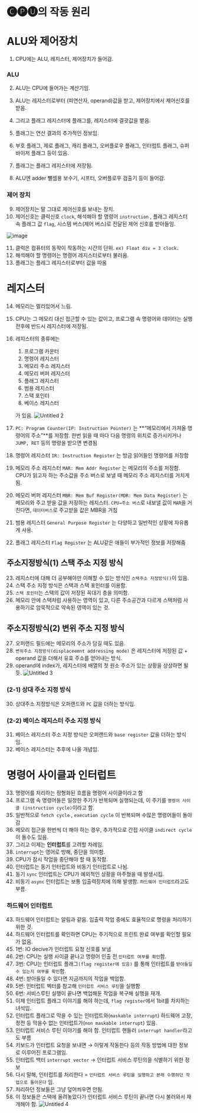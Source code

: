 # 🅒🅟🅤의 작동 원리

# ALU와 제어장치

1. CPU에는 ALU, 레지스터, 제어장치가 들어감.

### ALU

2. ALU는 CPU에 들어가는 계산기임.

3. ALU는 레지스터로부터 (피연산자, operand)값을 받고, 제어장치에서 제어신호를 받음.
4. 그리고 플래그 레지스터에 플래그를, 레지스터에 결괏값을 뱉음.
5. 플래그는 연산 결과의 추가적인 정보임.
6. 부호 플래그, 제로 플래그, 캐리 플래그, 오버플로우 플래그, 인터럽트 플래그, 슈퍼바이저 플래그 등이 있음.
7. 플래그는 플래그 레지스터에 저장됨.
8. ALU엔 adder 뺄셈용 보수기, 시프터, 오버플로우 검출기 등이 들어감.

### 제어 장치

9. 제어장치는 말 그대로 제어신호를 보내는 장치.
10. 제어신호는 클럭신호 `clock`, 해석해야 할 명령어 `instruction` , 플래그 레지스터 속 플래그 값 `flag`, 시스템 버스(제어 버스)로 전달된 제어 신호를 받아들임.

![image](https://github.com/Ssafy-Developer-Study/CS-study/assets/39848764/533dd2d4-0cc8-4e36-b250-1cb2a39acd64)

11. 클럭은 컴퓨터의 동작이 작동하는 시간의 단위. `ex) Float div = 3 clock.`
12. 해석해야 할 명령어는 명령어 레지스터로부터 불러옴.
13. 플래그는 플레그 레지스터로부터 값을 따옴

# 레지스터

14. 메모리는 멀리있어서 느림.
15. CPU는 그 메모리 대신 접근할 수 있는 값이고, 프로그램 속 명령어와 데이터는 실행 전후에 반드시 레지스터에 저장됨.
16. 레지스터의 종류에는
    1. 프로그램 카운터
    2. 명령어 레지스터
    3. 메모리 주소 레지스터
    4. 메모리 버퍼 레지스터
    5. 플래그 레지스터
    6. 범용 레지스터
    7. 스택 포인터
    8. 베이스 레지스터
    
    가 있음.
![Untitled 2](https://github.com/Ssafy-Developer-Study/CS-study/assets/39848764/8e5d8935-acba-4a33-9bae-ccff756d787b)


17. `PC: Program Counter(IP: Instruction Pointer)` 는 **“메모리에서 가져올 명령어의 주소”**를 저장함. 한번 읽을 때 마다 다음 명령의 위치로 증가시키거나 `JUMP, RET`  등의 명령을 받으면 변경됨
18. 명령어 레지스터 `IR: Instruction Register` 는 방금 읽어들인 명령어를 저장함
19. 메모리 주소 레지스터 `MAR: Mem Addr Register` 는 메모리의 주소를 저장함. CPU가 읽고자 하는 주소값을 주소 버스로 보낼 때 메모리 주소 레지스터를 거치게 됨.
20. 메모리 버퍼 레지스터 `MBR: Mem Buf Register(MDR: Mem Data Register)` 는 메모리와 주고 받을 값을 저장하는 레지스터. `CPU→주소 버스`로 내보낼 값이 `MAR`을 거친다면, `데이터버스`로 주고받을 값은 MBR을 거침
21. 범용 레지스터 `General Purpose Register` 는 다양하고 일반적인 상황에 자유롭게 사용.
22. 플래그 레지스터 `Flag Register` 는 ALU같은 애들이 부가적인 정보를 저장해줌

## 주소지정방식(1) 스택 주소 지정 방식

23. 레지스터에 대해 더 공부해야만 이해할 수 있는 방식인 `스택주소 지정방식()`이 있음.
24. 스택 주소 지정 방식은 스택과 스택 포인터를 이용함.
25. `스택 포인터`는 스택의 값이 저장된 꼭대기 층을 의미함.
26. 메모리 안에 스택처럼 사용하는 영역이 있고, 다른 주소공간과 다르게 스택처럼 사용하기로 암묵적으로 약속된 영역이 있는 것.

## 주소지정방식(2) 변위 주소 지정 방식

27. 오퍼랜드 필드에는 메모리의 주소가 담길 때도 있음.
28. `변위주소 지정방식(displaceemnt addressing mode)` 은 레지스터에 저장된 값 + operand 값을 더해서 유효 주소를 얻어내는 방식.
29. operand에 index가, 레지스터에 배열의 첫 원소 주소가 있는 상황을 상상하면 될듯.
![Untitled 3](https://github.com/Ssafy-Developer-Study/CS-study/assets/39848764/aa5f3ea1-06e2-497d-8d88-811c0e10646f)



### (2-1) 상대 주소 지정 방식

30. 상대주소 지정방식은 오퍼랜드와 `PC` 값을 더하는 방식임.

### (2-2) 베이스 레지스터 주소 지정 방식

31. 베이스 레지스터 주소 지정 방식은 오퍼랜드와 `base register` 값을 더하는 방식임.
32. 베이스 레지스터는 추후에 나올 개념임.

# 명령어 사이클과 인터럽트

33. 명령어를 처리하는 정형화된 흐름을 명령어 사이클이라고 함
34. 프로그램 속 명령어들은 일정한 주기가 반복되며 실행되는데, 이 주기를 `명령어 사이클 (instruction cycle)`이라고 함.
35. 일반적으로 `fetch cycle` , `execution cycle` 이 반복되며 수많은 명령어들이 돌아감
36. 메모리 접근을 한번씩 더 해야 하는 경우, 추가적으로 간접 사이클 `indirect cycle` 이 돌수도 있음.
37. 그리고 이제는 **인터럽트**를 고려할 차례임.
38. `interrupt`는 영어로 방해, 중단을 의미함.
39. CPU가 잠시 작업을 중단해야 할 때 동작함.
40. 인터럽트는 동기 인터럽트와 비동기 인터럽트로 나뉨.
41. 동기 `sync` 인터럽트는 CPU가 예외적인 상황을 마주쳤을 때 발생시킴.
42. 비동기 `async` 인터럽트는 보통 입출력장치에 의해 발생함. `하드웨어 인터럽트`라고도 부름.

### 하드웨어 인터럽트

43. 하드웨어 인터럽트는 알림과 같음. 입출력 작업 중에도 효율적으로 명령을 처리하기 위한 것.
44. 하드웨어 인터럽트를 확인하면 CPU는 주기적으로 프린트 완료 여부를 확인할 필요가 없음.
45. 1번: IO decive가 인터럽트 요청 신호를 보냄
46. 2번: CPU는 실행 사이클 끝나고 명령어 인출 전 `인터럽트 여부를 확인`함.
47. 3번: CPU는 인터럽트 플래그`(flag register에 있음)` 를 통해 인터럽트를 `받아들일 수 있는지 여부를 확인`함.
48. 4번: 받아들일 수 있다면 지금까지의 작업을 백업함.
49. 5번: 인터럽트 벡터를 참고해 `인터럽트 서비스 루틴`을 실행함
50. 6번: 서비스루틴 실행이 끝나면 백업해둔 작업을 복구해 실행을 재개.
51. 이제 인터럽트 플래그 이야기를 해야 하는데, `flag register`에서 1bit를 차지하는 녀석임.
52. 인터럽트 플래그로 막을 수 있는 인터럽트와(`maskable interrupt`) 하드웨어 고장, 정전 등 막을수 없는 인터럽트가(`non maskable interrupt`) 있음.
53. 인터럽트 서비스 루틴 이야기를 해야 함. 인터럽트 핸들러 `interrupt handler`라고도 부름
54. 키보드가 인터럽트 요청을 보내면 → 이렇게 작동한다 등의 작동 방법에 대한 정보로 이루어진 프로그램임.
55. 인터럽트 백터 `interrupt vector` → 인터럽트 서비스 루틴의을 식별하기 위한 정보
56. 다시 말해, 인터럽트를 처리한다 = `인터럽트 서비스 루틴을 실행하고 본래 수행하던 작업으로 돌아온다` 임.
57. 처리하던 정보들은 그냥 덮어씌우면 안됨.
58. 이 정보들은 스택에 올려놓았다가 인터럽트 서비스 루틴이 끝나면 다시 불러와서 재개해야 함.
![Untitled 4](https://github.com/Ssafy-Developer-Study/CS-study/assets/39848764/1b43722c-8dae-4658-821b-a711d19604f7)
